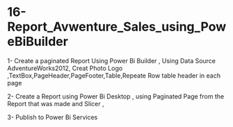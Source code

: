 # 16-Report_Avwenture_Sales_using_PoweBiBuilder


1- Create a paginated Report Using Power Bi Builder ,
   Using Data Source AdventureWorks2012,
   Creat Photo Logo ,TextBox,PageHeader,PageFooter,Table,Repeate Row table header in each page

2- Create a Report using Power Bi Desktop ,
   using Paginated Page from the Report that was made    and Slicer ,
   

3- Publish to Power Bi Services 
